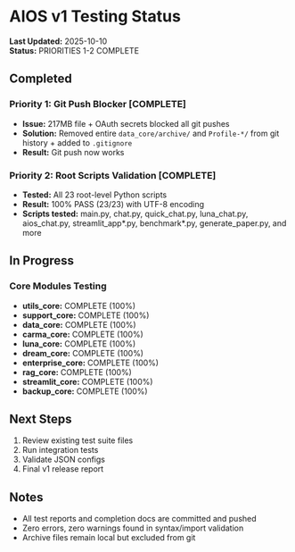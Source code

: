 # AIOS v1 Testing Status

**Last Updated:** 2025-10-10  
**Status:** PRIORITIES 1-2 COMPLETE

## Completed

### Priority 1: Git Push Blocker [COMPLETE]
- **Issue:** 217MB file + OAuth secrets blocked all git pushes
- **Solution:** Removed entire `data_core/archive/` and `Profile-*/` from git history + added to `.gitignore`
- **Result:** Git push now works

### Priority 2: Root Scripts Validation [COMPLETE]
- **Tested:** All 23 root-level Python scripts
- **Result:** 100% PASS (23/23) with UTF-8 encoding
- **Scripts tested:** main.py, chat.py, quick_chat.py, luna_chat.py, aios_chat.py, streamlit_app*.py, benchmark*.py, generate_paper.py, and more

## In Progress

### Core Modules Testing
- **utils_core:** COMPLETE (100%)
- **support_core:** COMPLETE (100%)
- **data_core:** COMPLETE (100%)
- **carma_core:** COMPLETE (100%)
- **luna_core:** COMPLETE (100%)
- **dream_core:** COMPLETE (100%)
- **enterprise_core:** COMPLETE (100%)
- **rag_core:** COMPLETE (100%)
- **streamlit_core:** COMPLETE (100%)
- **backup_core:** COMPLETE (100%)

## Next Steps
1. Review existing test suite files
2. Run integration tests
3. Validate JSON configs
4. Final v1 release report

## Notes
- All test reports and completion docs are committed and pushed
- Zero errors, zero warnings found in syntax/import validation
- Archive files remain local but excluded from git

